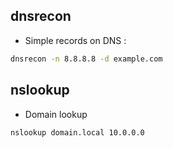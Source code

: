 ## dnsrecon
* Simple records on DNS :
```bash
dnsrecon -n 8.8.8.8 -d example.com
```

## nslookup
* Domain lookup
```bash
nslookup domain.local 10.0.0.0
```